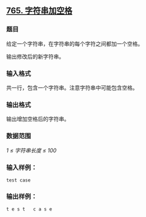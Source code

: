 ## [765. 字符串加空格](https://www.acwing.com/problem/content/767/)

### 题目

给定一个字符串，在字符串的每个字符之间都加一个空格。

输出修改后的新字符串。

### 输入格式

共一行，包含一个字符串。注意字符串中可能包含空格。

### 输出格式

输出增加空格后的字符串。

### 数据范围

*1 ≤ 字符串长度 ≤ 100*

### 输入样例：

```
test case
```

### 输出样例：

```
t e s t   c a s e
```
